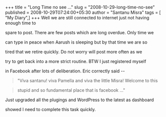 +++
title = "Long Time no see ..."
slug = "2008-10-29-long-time-no-see"
published = 2008-10-29T07:24:00+05:30
author = "Santanu Misra"
tags = [ "My Diary",]
+++
Well we are still connected to internet just not having enough time to

spare to post. There are few posts which are long overdue. Only time we

can type in peace when Aarush is sleeping but by that time we are so

tired that we retire quickly. Do not worry will post more often as we

try to get back into a more strict routine. BTW I just registered myself

in Facebook after lots of deliberation. Eric correctly said --



> "Viva santanu! viva Pamella and viva the little Misra! Welcome to this

> stupid and so fundamental place that is facebook ..."



Just upgraded all the plugings and WordPress to the latest as dashboard

showed I need to complete this task quickly.
